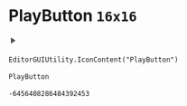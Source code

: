 # PlayButton `16x16`
<img src="/img/PlayButton.png" width=16 height=16>

``` CSharp
EditorGUIUtility.IconContent("PlayButton")
```
```
PlayButton
```
```
-6456408286484392453
```
